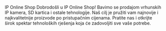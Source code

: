 IP Online Shop
Dobrodošli u IP Online Shop! Bavimo se prodajom vrhunskih IP kamera, SD kartica i ostale tehnologije. Naš cilj je pružiti vam najnovije i najkvalitetnije proizvode po pristupačnim cijenama. Pratite nas i otkrijte širok spektar tehnoloških rješenja koja će zadovoljiti sve vaše potrebe.
